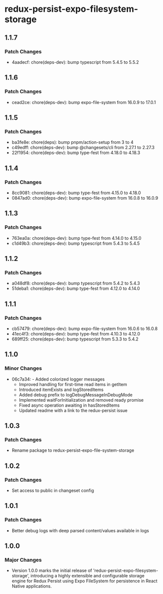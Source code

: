 # redux-persist-expo-filesystem-storage

## 1.1.7

### Patch Changes

- 4aadecf: chore(deps-dev): bump typescript from 5.4.5 to 5.5.2

## 1.1.6

### Patch Changes

- cead2ce: chore(deps-dev): bump expo-file-system from 16.0.9 to 17.0.1

## 1.1.5

### Patch Changes

- ba3fe8e: chore(deps): bump pnpm/action-setup from 3 to 4
- c49edff: chore(deps-dev): bump @changesets/cli from 2.27.1 to 2.27.3
- 22f1954: chore(deps-dev): bump type-fest from 4.18.0 to 4.18.3

## 1.1.4

### Patch Changes

- 8cc9081: chore(deps-dev): bump type-fest from 4.15.0 to 4.18.0
- 0847ad0: chore(deps-dev): bump expo-file-system from 16.0.8 to 16.0.9

## 1.1.3

### Patch Changes

- 763ea0a: chore(deps-dev): bump type-fest from 4.14.0 to 4.15.0
- c1d49b3: chore(deps-dev): bump typescript from 5.4.3 to 5.4.5

## 1.1.2

### Patch Changes

- a048df8: chore(deps-dev): bump typescript from 5.4.2 to 5.4.3
- 51deba1: chore(deps-dev): bump type-fest from 4.12.0 to 4.14.0

## 1.1.1

### Patch Changes

- cb57479: chore(deps-dev): bump expo-file-system from 16.0.6 to 16.0.8
- 41ec4f3: chore(deps-dev): bump type-fest from 4.10.3 to 4.12.0
- 689ff25: chore(deps-dev): bump typescript from 5.3.3 to 5.4.2

## 1.1.0

### Minor Changes

- 06c7a34: - Added colorized logger messages
  - Improved handling for first-time read items in getItem
  - Introduced itemExists and logStoredItems
  - Added debug prefix to logDebugMessageInDebugMode
  - Implemented waitForInitialization and removed ready promise
  - Fixed async operation awaiting in hasStoredItems
  - Updated readme with a link to the redux-persist issue

## 1.0.3

### Patch Changes

- Rename package to redux-persist-expo-file-system-storage

## 1.0.2

### Patch Changes

- Set access to public in changeset config

## 1.0.1

### Patch Changes

- Better debug logs with deep parsed content/values available in logs

## 1.0.0

### Major Changes

- Version 1.0.0 marks the initial release of 'redux-persist-expo-filesystem-storage', introducing a highly extensible and configurable storage engine for Redux Persist using Expo FileSystem for persistence in React Native applications.
